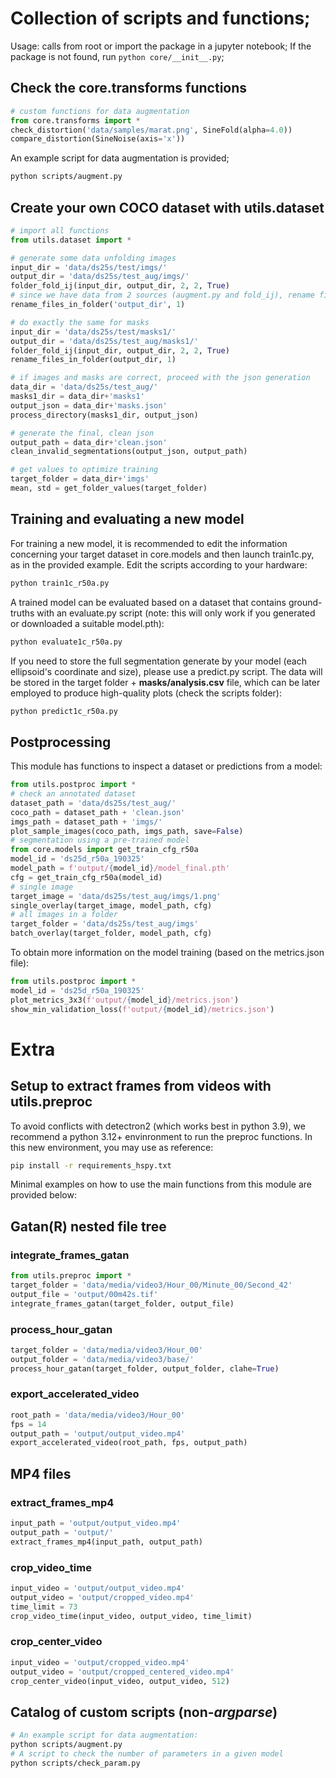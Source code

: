 # Collection of scripts and functions;
Usage: calls from root or import the package in a jupyter notebook;
If the package is not found, run `python core/__init__.py`;


## Check the core.transforms functions
```python
# custom functions for data augmentation
from core.transforms import *
check_distortion('data/samples/marat.png', SineFold(alpha=4.0))
compare_distortion(SineNoise(axis='x'))
```

An example script for data augmentation is provided;
```bash
python scripts/augment.py
```

## Create your own COCO dataset with utils.dataset
```python
# import all functions
from utils.dataset import *

# generate some data unfolding images
input_dir = 'data/ds25s/test/imgs/'
output_dir = 'data/ds25s/test_aug/imgs/'
folder_fold_ij(input_dir, output_dir, 2, 2, True)
# since we have data from 2 sources (augment.py and fold_ij), rename files
rename_files_in_folder('output_dir', 1)

# do exactly the same for masks
input_dir = 'data/ds25s/test/masks1/'
output_dir = 'data/ds25s/test_aug/masks1/'
folder_fold_ij(input_dir, output_dir, 2, 2, True)
rename_files_in_folder(output_dir, 1)

# if images and masks are correct, proceed with the json generation
data_dir = 'data/ds25s/test_aug/'
masks1_dir = data_dir+'masks1'
output_json = data_dir+'masks.json'
process_directory(masks1_dir, output_json)

# generate the final, clean json
output_path = data_dir+'clean.json'
clean_invalid_segmentations(output_json, output_path)

# get values to optimize training
target_folder = data_dir+'imgs'
mean, std = get_folder_values(target_folder)
```


## Training and evaluating a new model
For training a new model, it is recommended to edit the information concerning your target dataset in core.models and then launch train1c.py, as in the provided example. Edit the scripts according to your hardware:
```bash
python train1c_r50a.py
```

A trained model can be evaluated based on a dataset that contains ground-truths with an evaluate.py script (note: this will only work if you generated or downloaded a suitable model.pth):
```bash
python evaluate1c_r50a.py
```

If you need to store the full segmentation generate by your model (each ellipsoid's coordinate and size), please use a predict.py script. The data will be stored in the target folder + **masks/analysis.csv** file, which can be later employed to produce high-quality plots (check the scripts folder):
```bash
python predict1c_r50a.py
```


## Postprocessing 
This module has functions to inspect a dataset or predictions from a model:

```python
from utils.postproc import *
# check an annotated dataset
dataset_path = 'data/ds25s/test_aug/'
coco_path = dataset_path + 'clean.json'
imgs_path = dataset_path + 'imgs/'
plot_sample_images(coco_path, imgs_path, save=False)
# segmentation using a pre-trained model
from core.models import get_train_cfg_r50a
model_id = 'ds25d_r50a_190325'
model_path = f'output/{model_id}/model_final.pth'
cfg = get_train_cfg_r50a(model_id)
# single image
target_image = 'data/ds25s/test_aug/imgs/1.png'
single_overlay(target_image, model_path, cfg)
# all images in a folder
target_folder = 'data/ds25s/test_aug/imgs'
batch_overlay(target_folder, model_path, cfg)
```

To obtain more information on the model training (based on the metrics.json file):
```python
from utils.postproc import *
model_id = 'ds25d_r50a_190325'
plot_metrics_3x3(f'output/{model_id}/metrics.json')
show_min_validation_loss(f'output/{model_id}/metrics.json')
```


# Extra
## Setup to extract frames from videos with utils.preproc
To avoid conflicts with detectron2 (which works best in python 3.9), we recommend a python 3.12+ envinronment to run the preproc functions. In this new environment, you may use as reference:

```bash
pip install -r requirements_hspy.txt
```

Minimal examples on how to use the main functions from this module are provided below:

## Gatan(R) nested file tree
### integrate_frames_gatan
```python
from utils.preproc import *
target_folder = 'data/media/video3/Hour_00/Minute_00/Second_42'
output_file = 'output/00m42s.tif'
integrate_frames_gatan(target_folder, output_file)
```

### process_hour_gatan
```python
target_folder = 'data/media/video3/Hour_00'
output_folder = 'data/media/video3/base/'
process_hour_gatan(target_folder, output_folder, clahe=True)
```

### export_accelerated_video
```python
root_path = 'data/media/video3/Hour_00'
fps = 14
output_path = 'output/output_video.mp4' 
export_accelerated_video(root_path, fps, output_path)
```

## MP4 files
### extract_frames_mp4
```python
input_path = 'output/output_video.mp4'
output_path = 'output/'
extract_frames_mp4(input_path, output_path)
```

### crop_video_time
```python
input_video = 'output/output_video.mp4'
output_video = 'output/cropped_video.mp4'
time_limit = 73
crop_video_time(input_video, output_video, time_limit)
```

### crop_center_video
```python
input_video = 'output/cropped_video.mp4'
output_video = 'output/cropped_centered_video.mp4'
crop_center_video(input_video, output_video, 512)
```


## Catalog of custom scripts (non-*argparse*)
```bash
# An example script for data augmentation:
python scripts/augment.py
# A script to check the number of parameters in a given model
python scripts/check_param.py
```